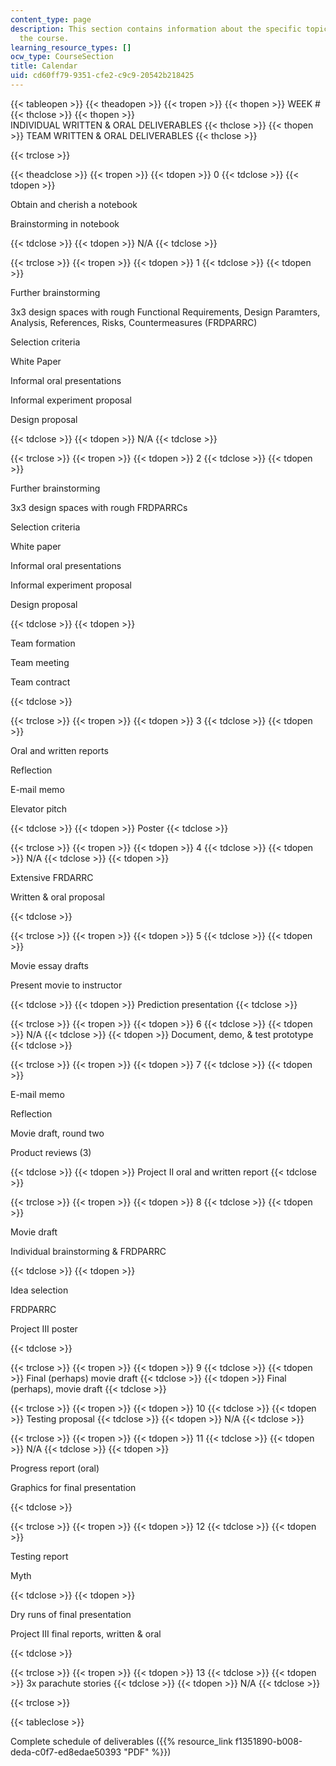 ```yaml
---
content_type: page
description: This section contains information about the specific topics covered during
  the course.
learning_resource_types: []
ocw_type: CourseSection
title: Calendar
uid: cd60ff79-9351-cfe2-c9c9-20542b218425
---
```


{{< tableopen >}}
{{< theadopen >}}
{{< tropen >}}
{{< thopen >}}
WEEK #
{{< thclose >}}
{{< thopen >}}
INDIVIDUAL WRITTEN & ORAL DELIVERABLES
{{< thclose >}}
{{< thopen >}}
TEAM WRITTEN & ORAL DELIVERABLES
{{< thclose >}}

{{< trclose >}}

{{< theadclose >}}
{{< tropen >}}
{{< tdopen >}}
0
{{< tdclose >}}
{{< tdopen >}}


Obtain and cherish a notebook

Brainstorming in notebook


{{< tdclose >}}
{{< tdopen >}}
N/A
{{< tdclose >}}

{{< trclose >}}
{{< tropen >}}
{{< tdopen >}}
1
{{< tdclose >}}
{{< tdopen >}}


Further brainstorming

3x3 design spaces with rough Functional Requirements, Design Paramters, Analysis, References, Risks, Countermeasures (FRDPARRC)

Selection criteria

White Paper

Informal oral presentations

Informal experiment proposal

Design proposal


{{< tdclose >}}
{{< tdopen >}}
N/A
{{< tdclose >}}

{{< trclose >}}
{{< tropen >}}
{{< tdopen >}}
2
{{< tdclose >}}
{{< tdopen >}}


Further brainstorming

3x3 design spaces with rough FRDPARRCs

Selection criteria

White paper

Informal oral presentations

Informal experiment proposal

Design proposal


{{< tdclose >}}
{{< tdopen >}}


Team formation

Team meeting

Team contract


{{< tdclose >}}

{{< trclose >}}
{{< tropen >}}
{{< tdopen >}}
3
{{< tdclose >}}
{{< tdopen >}}


Oral and written reports

Reflection

E-mail memo

Elevator pitch


{{< tdclose >}}
{{< tdopen >}}
Poster
{{< tdclose >}}

{{< trclose >}}
{{< tropen >}}
{{< tdopen >}}
4
{{< tdclose >}}
{{< tdopen >}}
N/A
{{< tdclose >}}
{{< tdopen >}}


Extensive FRDARRC

Written & oral proposal


{{< tdclose >}}

{{< trclose >}}
{{< tropen >}}
{{< tdopen >}}
5
{{< tdclose >}}
{{< tdopen >}}


Movie essay drafts

Present movie to instructor


{{< tdclose >}}
{{< tdopen >}}
Prediction presentation
{{< tdclose >}}

{{< trclose >}}
{{< tropen >}}
{{< tdopen >}}
6
{{< tdclose >}}
{{< tdopen >}}
N/A
{{< tdclose >}}
{{< tdopen >}}
Document, demo, & test prototype
{{< tdclose >}}

{{< trclose >}}
{{< tropen >}}
{{< tdopen >}}
7
{{< tdclose >}}
{{< tdopen >}}


E-mail memo

Reflection

Movie draft, round two

Product reviews (3)


{{< tdclose >}}
{{< tdopen >}}
Project II oral and written report
{{< tdclose >}}

{{< trclose >}}
{{< tropen >}}
{{< tdopen >}}
8
{{< tdclose >}}
{{< tdopen >}}


Movie draft

Individual brainstorming & FRDPARRC


{{< tdclose >}}
{{< tdopen >}}


Idea selection

FRDPARRC

Project III poster


{{< tdclose >}}

{{< trclose >}}
{{< tropen >}}
{{< tdopen >}}
9
{{< tdclose >}}
{{< tdopen >}}
Final (perhaps) movie draft
{{< tdclose >}}
{{< tdopen >}}
Final (perhaps), movie draft
{{< tdclose >}}

{{< trclose >}}
{{< tropen >}}
{{< tdopen >}}
10
{{< tdclose >}}
{{< tdopen >}}
Testing proposal
{{< tdclose >}}
{{< tdopen >}}
N/A
{{< tdclose >}}

{{< trclose >}}
{{< tropen >}}
{{< tdopen >}}
11
{{< tdclose >}}
{{< tdopen >}}
N/A
{{< tdclose >}}
{{< tdopen >}}


Progress report (oral)

Graphics for final presentation


{{< tdclose >}}

{{< trclose >}}
{{< tropen >}}
{{< tdopen >}}
12
{{< tdclose >}}
{{< tdopen >}}


Testing report

Myth


{{< tdclose >}}
{{< tdopen >}}


Dry runs of final presentation

Project III final reports, written & oral


{{< tdclose >}}

{{< trclose >}}
{{< tropen >}}
{{< tdopen >}}
13
{{< tdclose >}}
{{< tdopen >}}
3x parachute stories
{{< tdclose >}}
{{< tdopen >}}
N/A
{{< tdclose >}}

{{< trclose >}}

{{< tableclose >}}

Complete schedule of deliverables ({{% resource_link f1351890-b008-deda-c0f7-ed8edae50393 "PDF" %}})